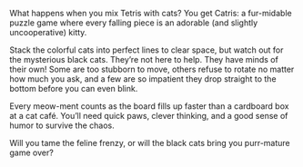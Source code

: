 What happens when you mix Tetris with cats? You get Catris: a fur-midable puzzle game where every falling piece is an adorable (and slightly uncooperative) kitty.

Stack the colorful cats into perfect lines to clear space, but watch out for the mysterious black cats. They’re not here to help. They have minds of their own! Some are too stubborn to move, others refuse to rotate no matter how much you ask, and a few are so impatient they drop straight to the bottom before you can even blink.

Every meow-ment counts as the board fills up faster than a cardboard box at a cat café. You’ll need quick paws, clever thinking, and a good sense of humor to survive the chaos.

Will you tame the feline frenzy, or will the black cats bring you purr-mature game over?